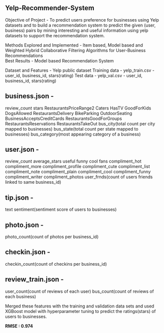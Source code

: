 Yelp-Recommender-System
---------------------------------
Objective of Project - To predict users preference for businesses using Yelp datasets and to build a recommendation system to predict the given (user, business) pairs by mining interesting and useful information using yelp datasets to support the recommendation system.

Methods Explored and Implemented - Item based, Model based and Weighted Hybrid Collaborative Filtering Algorithms for User-Business Recommendations  
Best Results - Model based Recommendation System
      
Dataset and Features - Yelp public dataset
Training data - yelp_train.csv - user_id, business_id, stars(rating)
Test data - yelp_val.csv - user_id, business_id, stars(rating)

business.json -
---------------------------------
review_count 
stars 
RestaurantsPriceRange2
Caters
HasTV
GoodForKids
DogsAllowed
RestaurantsDelivery
BikeParking
OutdoorSeating
BusinessAcceptsCreditCards
RestaurantsGoodForGroups
RestaurantsReservations
RestaurantsTakeOut
bus_city(total count per city mapped to businesses)
bus_state(total count per state mapped to businesses)
bus_category(most appearing category of a business)

user.json - 
---------------------------------
review_count
average_stars
useful
funny
cool
fans
compliment_hot
compliment_more
compliment_profile
compliment_cute
compliment_list
compliment_note
compliment_plain
compliment_cool
compliment_funny
compliment_writer
compliment_photos
user_frnds(count of users friends linked to same business_id)

tip.json - 
---------------------------------
text sentiment(sentiment score of users to businesses)

photo.json -
--------------------------------
photo_count(count of photos per business_id)

checkin.json -
---------------------------------
checkin_count(count of checkins per business_id)

review_train.json -
---------------------------------
user_count(count of reviews of each user)
bus_count(count of reviews of each business)

Merged these features with the training and validation data sets and used XGBoost model with hyperparameter tuning to predict the ratings(stars) of users to businesses.
  
**RMSE : 0.974**
